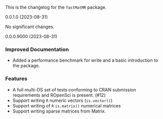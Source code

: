 This is the changelog for the `fastMatMR` package.

<!-- towncrier release notes start -->

0.0.1.0 (2023-08-31)

No significant changes.


0.0.0.9000 (2023-08-31)

### Improved Documentation

- Added a performance benchmark for write and a basic introduction to the package.


### Features

- A full multi-OS set of tests conforming to CRAN submission requirements and ROpenSci is present. (#12)
- Support writing `R` numeric vectors (`is.vector()`)
- Support writing of `R` `is.matrix()` numerical matrices
- Support writing sparse matrices from Matrix.
